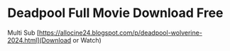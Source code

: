# Deadpool Full Movie Download Free
Multi Sub
[https://allocine24.blogspot.com/p/deadpool-wolverine-2024.html](Download or Watch)
